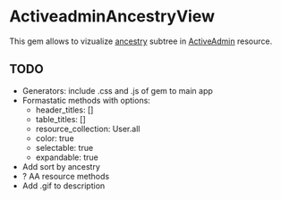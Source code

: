 # ActiveadminAncestryView
This gem allows to vizualize [ancestry](https://github.com/stefankroes/ancestry) subtree in [ActiveAdmin](https://github.com/activeadmin/activeadmin) resource.

## TODO
+ Generators: include .css and .js of gem to main app
+ Formastatic methods with options:
  - header_titles: []
  - table_titles: []
  - resource_collection: User.all
  - color: true
  - selectable: true
  - expandable: true
+ Add sort by ancestry
+ ? AA resource methods
+ Add .gif to description 